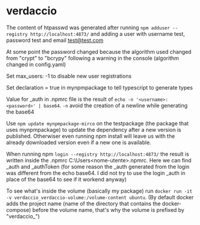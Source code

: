 # verdaccio

The content of htpasswd was generated after running `npm adduser --registry http://localhost:4873/` and adding a user with username test, password test and email test@test.com

At some point the password changed because the algorithm used changed from "crypt" to "bcrypy" following a warning in the console (algorithm changed in config.yaml)

Set max_users: -1 to disable new user registrations

Set declaration = true in mynpmpackage to tell typescript to generate types

Value for \_auth in .npmrc file is the result of `echo -n '<username>:<password>' | base64`. `-n` avoid the creation of a newline while generating the base64

Use `npm update mynpmpackage-mirco` on the testpackage (the package that uses mynpmpackage) to update the dependency after a new version is published. Otherwiser even running npm install will leave us with the already downloaded version even if a new one is available.

When running npm `login --registry http://localhost:4873/` the result is written inside the .npmrc C:\Users\<nome-utente>\.npmrc.
Here we can find \_auth and \_authToken (for some reason the \_auth generated from the login was different from the echo base64. I did not try to use the login \_auth in place of the base64 to see if it workend anyway)

To see what's inside the volume (basically my package) run `docker run -it -v verdaccio_verdaccio-volume:/volume-content ubuntu`. (By default docker adds the project name (name of the directory that contains the docker-compose) before the volume name, that's why the volume is prefixed by "verdaccio\_")
